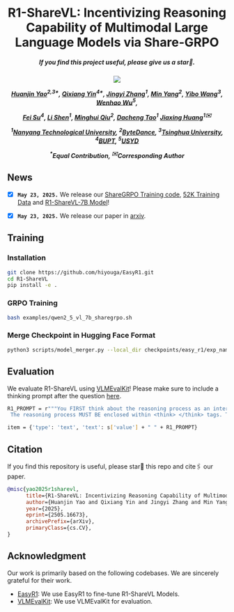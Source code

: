 <div align="center">

<h1> R1-ShareVL: Incentivizing Reasoning Capability of Multimodal Large Language Models via Share-GRPO </h1>

<h5 align="center"> If you find this project useful, please give us a star🌟.

<h5 align="center"> 

<a href='https://arxiv.org/abs/2505.16673'><img src='https://img.shields.io/badge/Paper-Arxiv-red'></a>
<!--
<a href='https://huggingface.co/HuanjinYao/Mulberry_llava_8b'><img src='https://img.shields.io/badge/%F0%9F%A4%97%20Hugging%20Face-Models-blue'>
<a href='https://huggingface.co/datasets/HuanjinYao/Mulberry-SFT'><img src='https://img.shields.io/badge/Dataset-Huggingface-yellow'>
-->
<!--<a href='https://huggingface.co/collections/HuanjinYao/denseconnector-66500e173fc8c9f05dc98dea'><img src='https://img.shields.io/badge/%F0%9F%A4%97%20Hugging%20Face-Models-blue'></a>
[![zhihu](https://img.shields.io/badge/-知乎-000000?logo=zhihu&logoColor=0084FF)](https://zhuanlan.zhihu.com/p/700000183)
<a href='https://huggingface.co/spaces/HuanjinYao/DenseConnector-v1.5-8B'><img src='https://img.shields.io/badge/🤗-Open%20In%20Spaces-blue.svg'></a>-->


[Huanjin Yao](https://scholar.google.com/citations?user=pDtsCBQAAAAJ&hl=zh-CN)<sup>2,3*</sup>,
[Qixiang Yin](https://jxhuang0508.github.io/)<sup>4*</sup>,
[Jingyi Zhang]()<sup>1</sup>,
[Min Yang]()<sup>2</sup>,
[Yibo Wang]()<sup>3</sup>,
[Wenhao Wu]()<sup>5</sup>,

[Fei Su]()<sup>4</sup>,
[Li Shen]()<sup>1</sup>,
[Minghui Qiu]()<sup>2</sup>,
[Dacheng Tao]()<sup>1</sup>
[Jiaxing Huang](https://jxhuang0508.github.io)<sup>1✉️</sup>


<sup>1</sup>[Nanyang Technological University](https://www.ntu.edu.sg/), <sup>2</sup>[ByteDance](), <sup>3</sup>[Tsinghua University](https://www.tsinghua.edu.cn/en/), <sup>4</sup>[BUPT](), <sup>5</sup>[USYD](https://www.sysu.edu.cn/sysuen/)

<sup>*</sup>Equal Contribution,       <sup>✉️</sup>Corresponding Author

</h5>
</div>


## News
- [x] **`May 23, 2025.`** We release our [ShareGRPO Training code](), [52K Training Data]() and [R1-ShareVL-7B Model]()!
- [x] **`May 23, 2025.`** We release our paper in [arxiv](https://arxiv.org/abs/2505.16673).


## Training

### Installation
```bash
git clone https://github.com/hiyouga/EasyR1.git
cd R1-ShareVL
pip install -e .
```
### GRPO Training

```bash
bash examples/qwen2_5_vl_7b_sharegrpo.sh
```

### Merge Checkpoint in Hugging Face Format

```bash
python3 scripts/model_merger.py --local_dir checkpoints/easy_r1/exp_name/global_step_1/actor
```

## Evaluation
We evaluate R1-ShareVL using [VLMEvalKit](https://github.com/open-compass/VLMEvalKit)! Please make sure to include a thinking prompt after the question [here](https://github.com/open-compass/VLMEvalKit/blob/main/vlmeval/vlm/qwen2_vl/model.py#L342).

```bash
R1_PROMPT = r"""You FIRST think about the reasoning process as an internal monologue and then provide the final answer.
 The reasoning process MUST BE enclosed within <think> </think> tags. The final answer MUST BE put in \boxed{}."""

item = {'type': 'text', 'text': s['value'] + " " + R1_PROMPT}
```

## Citation
If you find this repository is useful, please star🌟 this repo and cite🖇️ our paper.
```bibtex
@misc{yao2025r1sharevl,
      title={R1-ShareVL: Incentivizing Reasoning Capability of Multimodal Large Language Models via Share-GRPO}, 
      author={Huanjin Yao and Qixiang Yin and Jingyi Zhang and Min Yang and Yibo Wang and Wenhao Wu and Fei Su and Li Shen and Minghui Qiu and Dacheng Tao and Jiaxing Huang},
      year={2025},
      eprint={2505.16673},
      archivePrefix={arXiv},
      primaryClass={cs.CV},
}
```

## Acknowledgment
Our work is primarily based on the following codebases. We are sincerely grateful for their work.
- [EasyR1](https://github.com/hiyouga/EasyR1): We use EasyR1 to fine-tune R1-ShareVL Models.
- [VLMEvalKit](https://github.com/open-compass/VLMEvalKit): We use VLMEvalKit for evaluation.
